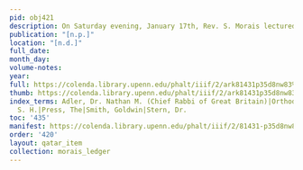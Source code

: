 ```yaml
---
pid: obj421
description: On Saturday evening, January 17th, Rev. S. Morais lectured [...].
publication: "[n.p.]"
location: "[n.d.]"
full_date:
month_day:
volume-notes:
year:
full: https://colenda.library.upenn.edu/phalt/iiif/2/ark81431p35d8nw83%2FSHA256E-s8293927--8866cabe94df48fb9d79ab1414b61de76f26c9e30e3a4128f74670984f4dda7f.jpeg/full/3500,/0/default.jpg
thumb: https://colenda.library.upenn.edu/phalt/iiif/2/ark81431p35d8nw83%2FSHA256E-s8293927--8866cabe94df48fb9d79ab1414b61de76f26c9e30e3a4128f74670984f4dda7f.jpeg/full/!200,200/0/default.jpg
index_terms: Adler, Dr. Nathan M. (Chief Rabbi of Great Britain)|Orthodox (also "Mosaism")|Morandes,
  S. H.|Press, The|Smith, Goldwin|Stern, Dr.
toc: '435'
manifest: https://colenda.library.upenn.edu/phalt/iiif/2/81431-p35d8nw83/manifest
order: '420'
layout: qatar_item
collection: morais_ledger
---
```

